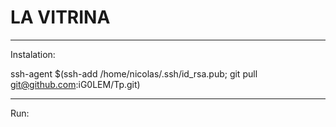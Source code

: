 # LA VITRINA


------
Instalation:

ssh-agent $(ssh-add /home/nicolas/.ssh/id_rsa.pub; git pull git@github.com:iG0LEM/Tp.git)


------
Run:

